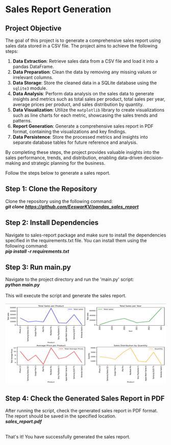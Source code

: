 # Sales Report Generation

## Project Objective

The goal of this project is to generate a comprehensive sales report using sales data stored in a CSV file. The project aims to achieve the following steps:

1. **Data Extraction**: Retrieve sales data from a CSV file and load it into a pandas DataFrame.
2. **Data Preparation**: Clean the data by removing any missing values or irrelevant columns.
3. **Data Storage**: Store the cleaned data in a SQLite database using the `sqlite3` module.
4. **Data Analysis**: Perform data analysis on the sales data to generate insights and metrics such as total sales per product, total sales per year, average prices per product, and sales distribution by quantity.
5. **Data Visualization**: Utilize the `matplotlib` library to create visualizations such as line charts for each metric, showcasing the sales trends and patterns.
6. **Report Generation**: Generate a comprehensive sales report in PDF format, containing the visualizations and key findings.
7. **Data Persistence**: Store the processed metrics and insights into separate database tables for future reference and analysis.

By completing these steps, the project provides valuable insights into the sales performance, trends, and distribution, enabling data-driven decision-making and strategic planning for the business.

Follow the steps below to generate a sales report.

## Step 1: Clone the Repository

Clone the repository using the following command:
<br><em><strong>git clone https://github.com/EeswarKV/pandas_sales_report</em></strong>

## Step 2: Install Dependencies

Navigate to sales-report package and make sure to install the dependencies specified in the requirements.txt file. You can install them using the following command:
<br><em><strong>pip install -r requirements.txt</em></strong>

## Step 3: Run main.py

Navigate to the project directory and run the 'main.py' script:
<br><em><strong>python main.py</em></strong>
<br><br>This will execute the script and generate the sales report.<br><br>
![sales report](https://github.com/EeswarKV/pandas_sales_report/blob/main/sample_report.png?raw=true)

## Step 4: Check the Generated Sales Report in PDF

After running the script, check the generated sales report in PDF format. The report should be saved in the specified location.
<br><em><strong>sales_report.pdf</em></strong><br><br>

That's it! You have successfully generated the sales report.
